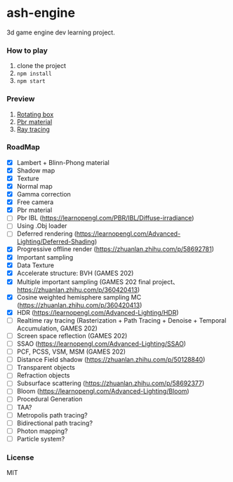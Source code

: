 # ash-engine

3d game engine dev learning project.

### How to play
1. clone the project
2. `npm install`
3. `npm start`

### Preview
1. [Rotating box](https://heganjie.github.io/ash-engine/dist?scene=0)
2. [Pbr material](https://heganjie.github.io/ash-engine/dist?scene=2)
2. [Ray tracing](https://heganjie.github.io/ash-engine/dist?scene=3)

### RoadMap
 - [x] Lambert + Blinn-Phong material
 - [x] Shadow map
 - [x] Texture
 - [x] Normal map
 - [x] Gamma correction
 - [x] Free camera
 - [x] Pbr material
 - [ ] Pbr IBL (https://learnopengl.com/PBR/IBL/Diffuse-irradiance)
 - [ ] Using .Obj loader
 - [ ] Deferred rendering (https://learnopengl.com/Advanced-Lighting/Deferred-Shading)
 - [x] Progressive offline render (https://zhuanlan.zhihu.com/p/58692781)
 - [x] Important sampling
 - [x] Data Texture
 - [x] Accelerate structure: BVH (GAMES 202)
 - [x] Multiple important sampling (GAMES 202 final project、https://zhuanlan.zhihu.com/p/360420413)
 - [x] Cosine weighted hemisphere sampling MC (https://zhuanlan.zhihu.com/p/360420413)
 - [x] HDR (https://learnopengl.com/Advanced-Lighting/HDR)
 - [ ] Realtime ray tracing (Rasterization + Path Tracing + Denoise + Temporal Accumulation, GAMES 202)
 - [ ] Screen space reflection (GAMES 202)
 - [ ] SSAO (https://learnopengl.com/Advanced-Lighting/SSAO)
 - [ ] PCF, PCSS, VSM, MSM (GAMES 202)
 - [ ] Distance Field shadow (https://zhuanlan.zhihu.com/p/50128840)
 - [ ] Transparent objects
 - [ ] Refraction objects
 - [ ] Subsurface scattering (https://zhuanlan.zhihu.com/p/58692377)
 - [ ] Bloom (https://learnopengl.com/Advanced-Lighting/Bloom)
 - [ ] Procedural Generation
 - [ ] TAA?
 - [ ] Metropolis path tracing?
 - [ ] Bidirectional path tracing?
 - [ ] Photon mapping?
 - [ ] Particle system?

### License
MIT

